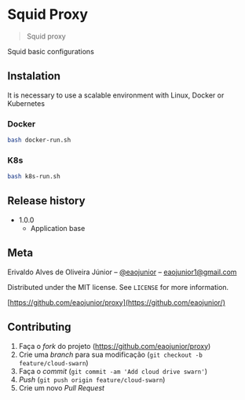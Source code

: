 # Squid Proxy
> Squid proxy

Squid basic configurations

## Instalation

It is necessary to use a scalable environment with Linux, Docker or Kubernetes

### Docker

```sh
bash docker-run.sh
```

### K8s

```sh
bash k8s-run.sh
```

## Release history

* 1.0.0
    * Application base

## Meta

Erivaldo Alves de Oliveira Júnior – [@eaojunior](https://github.com/) – eaojunior1@gmail.com

Distributed under the MIT license. See `LICENSE` for more information.

[https://github.com/eaojunior/proxy](https://github.com/eaojunior/)

## Contributing

1. Faça o _fork_ do projeto (<https://github.com/eaojunior/proxy>)
2. Crie uma _branch_ para sua modificação (`git checkout -b feature/cloud-swarn`)
3. Faça o _commit_ (`git commit -am 'Add cloud drive swarn'`)
4. _Push_ (`git push origin feature/cloud-swarn`)
5. Crie um novo _Pull Request_

[wiki]: https://github.com/eaojunior/proxy/wiki
